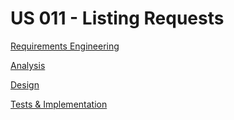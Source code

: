 # US 011 - Listing Requests

[Requirements Engineering](01.requirements-engineering/Readme.md)

[Analysis](02.analysis/Readme.md)

[Design](03.design/Readme.md)

[Tests & Implementation ](04.tests-and-implementation/Readme.md)
